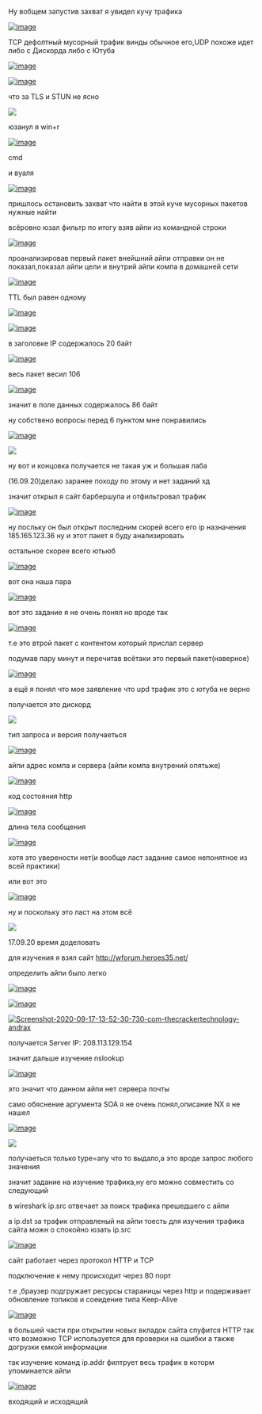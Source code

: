 Ну вобщем запустив захват я увидел кучу трафика

<a href="https://ibb.co/NLQcyf2"><img src="https://i.ibb.co/9qzQrBH/image.png" alt="image" border="0"></a>

TCP дефолтный мусорный трафик винды обычное его,UDP похоже идет либо с Дискорда либо с Ютуба

<a href="https://ibb.co/LhDSm1m"><img src="https://i.ibb.co/XkfX1t1/image.png" alt="image" border="0"></a>

<a href="https://ibb.co/bm7ZW2f"><img src="https://i.ibb.co/LRvWkJG/image.png" alt="image" border="0"></a>

что за TLS и STUN не ясно

![](3c107e7ea41584bced6fae5dc9d29fe3_w200.gif)

юзанул я win+r

<a href="https://imgbb.com/"><img src="https://i.ibb.co/tX2qXWR/image.png" alt="image" border="0"></a>

cmd

и вуаля

<a href="https://ibb.co/6Jp39v9"><img src="https://i.ibb.co/G31KYsY/image.png" alt="image" border="0"></a>

пришлось остановить захват что найти в этой куче мусорных пакетов нужные найти

всёровно юзал фильтр по итогу взяв айпи из командной строки 

<a href="https://imgbb.com/"><img src="https://i.ibb.co/485mLzp/image.png" alt="image" border="0"></a>

проанализировав первый пакет внейшний айпи отправки он не показал,показал айпи цели и внутрий айпи компа в домашней сети 

<a href="https://ibb.co/LxQJGdZ"><img src="https://i.ibb.co/Mc8GXkC/image.png" alt="image" border="0"></a>

TTL был равен одному

<a href="https://imgbb.com/"><img src="https://i.ibb.co/qnD3d2J/image.png" alt="image" border="0"></a>

<a href="https://imgbb.com/"><img src="https://i.ibb.co/R2P0j60/image.png" alt="image" border="0"></a>

в заголовке IP содержалось 20 байт 

<a href="https://imgbb.com/"><img src="https://i.ibb.co/k0NkJKW/image.png" alt="image" border="0"></a>

весь пакет весил 106 

<a href="https://imgbb.com/"><img src="https://i.ibb.co/LRG3vQ6/image.png" alt="image" border="0"></a>

значит в поле данных содержалось 86 байт

ну собствено вопросы перед 6 пунктом мне понравились

<a href="https://ibb.co/DKRmLp2"><img src="https://i.ibb.co/HgHRXd8/image.png" alt="image" border="0"></a>

![](tenor.gif)

ну вот и концовка получается не такая уж и большая лаба

(16.09.20)делаю заранее походу по этому и нет заданий хд

значит открыл я сайт барбершупа и отфильтровал трафик

<a href="https://ibb.co/4NBqK2J"><img src="https://i.ibb.co/88FCNbX/image.png" alt="image" border="0"></a>

ну посльку он был открыт последним скорей всего его ip назначения 185.165.123.36 ну и этот пакет я буду анализировать

остальное скорее всего ютьюб

<a href="https://ibb.co/hyCt66z"><img src="https://i.ibb.co/c1x7BBn/image.png" alt="image" border="0"></a>

вот она наша пара 

<a href="https://ibb.co/rQ4LDbB"><img src="https://i.ibb.co/cyDp4bW/image.png" alt="image" border="0"></a>

вот это задание я не очень понял но вроде так 

<a href="https://ibb.co/pJHMPxv"><img src="https://i.ibb.co/syTNP2v/image.png" alt="image" border="0"></a>

т.e это втрой пакет с контентом который прислал сервер

подумав пару минут и перечитав всётаки это первый пакет(наверное)

<a href="https://ibb.co/mcrV221"><img src="https://i.ibb.co/pL6BMMG/image.png" alt="image" border="0"></a>

а ещё я понял что мое заявление что upd трафик это с ютуба не верно

получается это дискорд

![](3c107e7ea41584bced6fae5dc9d29fe3_w200.gif)

тип запроса и версия получаеться 

<a href="https://imgbb.com/"><img src="https://i.ibb.co/Zd2VgHv/image.png" alt="image" border="0"></a>

айпи адрес компа и сервера (айпи компа внутрений опятьже)

<a href="https://imgbb.com/"><img src="https://i.ibb.co/SNvZFdV/image.png" alt="image" border="0"></a>


код состояния http 

<a href="https://imgbb.com/"><img src="https://i.ibb.co/rFwnm0M/image.png" alt="image" border="0"></a>

длина тела сообщения 

<a href="https://imgbb.com/"><img src="https://i.ibb.co/8g7Xjqm/image.png" alt="image" border="0"></a>

хотя это уверености нет(и вообще ласт задание самое непонятное из всей практики)

или вот это

<a href="https://imgbb.com/"><img src="https://i.ibb.co/YXWTP2s/image.png" alt="image" border="0"></a>

ну и поскольку это ласт на этом всё

![](teno.gif)


17.09.20 время доделовать


для изучения я взял сайт http://wforum.heroes35.net/

определить айпи было легко

<a href="https://ibb.co/x1Pvw9y"><img src="https://i.ibb.co/Ht1vRw0/image.png" alt="image" border="0"></a>

<a href="https://ibb.co/CbWFKNW"><img src="https://i.ibb.co/JvCPj0C/image.png" alt="image" border="0"></a>

<a href="https://ibb.co/zmCQm8m"><img src="https://i.ibb.co/fXZqX8X/Screenshot-2020-09-17-13-52-30-730-com-thecrackertechnology-andrax.jpg" alt="Screenshot-2020-09-17-13-52-30-730-com-thecrackertechnology-andrax" border="0" /></a>

получается  Server IP: 208.113.129.154

значит дальше изучение nslookup

<a href="https://imgbb.com/"><img src="https://i.ibb.co/TWZ1N9g/image.png" alt="image" border="0"></a>

это значит что данном айпи нет сервера почты

само обяснение аргумента SOA я не очень понял,описание NX я не нашел


<a href="https://ibb.co/ftvc9rr"><img src="https://i.ibb.co/3WzJvSS/image.png" alt="image" border="0"></a>

![](3c107e7ea41584bced6fae5dc9d29fe3_w200.gif)


получаеться только type=any что то выдало,а это вроде запрос любого значения 

значит задание на изучение трафика,ну его можно совместить со следующий 

в wireshark ip.src отвечает за поиск трафика прешедшего с айпи

а ip.dst за трафик отправленый на айпи тоесть для изучения трафика сайта можн о спокойно юзать ip.src

<a href="https://ibb.co/NFGvPNq"><img src="https://i.ibb.co/TwNfS0G/image.png" alt="image" border="0"></a>

сайт работает через протокол HTTP и TCP

подключение к нему происходит через 80 порт


т.e ,браузер подгружает ресурсы стараницы через http и подерживает обновление топиков и соеидение типа Keep-Alive

<a href="https://ibb.co/7zBwtxv"><img src="https://i.ibb.co/0X1gypq/image.png" alt="image" border="0"></a>

в большей части при открытии новых вкладок сайта спуфится HTTP так что возможно TCP используется для проверки на ошибки а также догрузки емкой информации

так изучение команд ip.addr филтрует весь трафик в которм упоминается айпи 

<a href="https://ibb.co/ThmtG3W"><img src="https://i.ibb.co/YjphSs0/image.png" alt="image" border="0"></a>

входящий и исходящий



